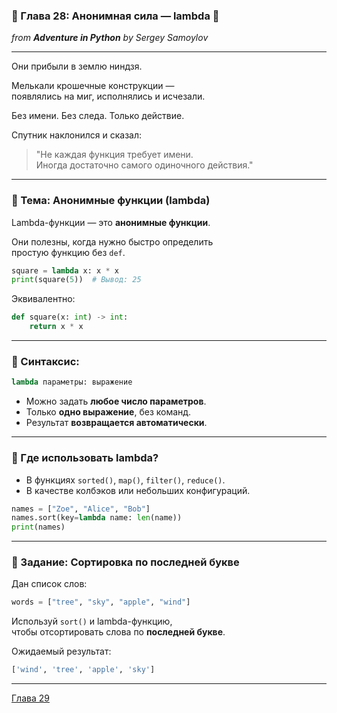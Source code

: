 ### 🧩 Глава 28: Анонимная сила — lambda 🔦
*from **Adventure in Python** by Sergey Samoylov*

---

Они прибыли в землю ниндзя.

Мелькали крошечные конструкции —  
появлялись на миг, исполнялись и исчезали.

Без имени. Без следа. Только действие.

Спутник наклонился и сказал:

> "Не каждая функция требует имени.  
> Иногда достаточно самого одиночного действия."

---

### 🧩 Тема: Анонимные функции (lambda)

Lambda-функции — это **анонимные функции**.

Они полезны, когда нужно быстро определить  
простую функцию без `def`.

```python
square = lambda x: x * x
print(square(5))  # Вывод: 25
```

Эквивалентно:

```python
def square(x: int) -> int:
    return x * x
```

---

### 📌 Синтаксис:

```python
lambda параметры: выражение
```

- Можно задать **любое число параметров**.
- Только **одно выражение**, без команд.
- Результат **возвращается автоматически**.

---

### 🧠 Где использовать lambda?

- В функциях `sorted()`, `map()`, `filter()`, `reduce()`.
- В качестве колбэков или небольших конфигураций.

```python
names = ["Zoe", "Alice", "Bob"]
names.sort(key=lambda name: len(name))
print(names)
```

---

### 🧪 Задание: Сортировка по последней букве

Дан список слов:

```python
words = ["tree", "sky", "apple", "wind"]
```

Используй `sort()` и lambda-функцию,  
чтобы отсортировать слова по **последней букве**.

Ожидаемый результат:

```python
['wind', 'tree', 'apple', 'sky']
```

---

[Глава 29](Chapter_29.md)
